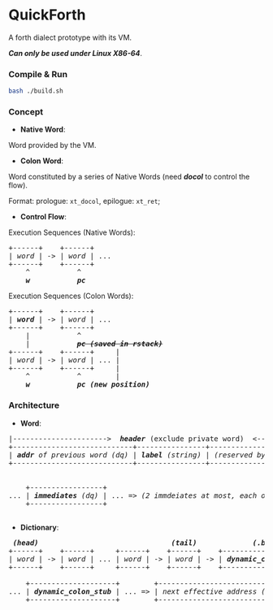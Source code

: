 
# QuickForth
A forth dialect prototype with its VM. 

***Can only be used under Linux X86-64***.

### Compile & Run

```bash
bash ./build.sh
```

### Concept

* **Native Word**: 

Word provided by the VM.

* **Colon Word**:

Word constituted by a series of Native Words (need ***docol*** to control the flow). 

Format: prologue: `xt_docol`, epilogue: `xt_ret`;

* **Control Flow**:

Execution Sequences (Native Words):

<pre>
+------+    +------+ 
| <i>word</i> | -> | <i>word</i> | ...
+------+    +------+
    ^           ^
    <i><b>w</b></i>           <i><b>pc</b></i>
</pre>


Execution Sequences (Colon Words):

<pre>
+------+    +------+ 
| <i><b>word</b></i> | -> | <i>word</i> | ...
+------+    +------+
    |           ^
    |           <i><b><s>pc (saved in rstack)</s></b></i>
+------+    +------+     |
| <i>word</i> | -> | <i>word</i> | ... |
+------+    +------+     | 
    ^           ^        |
    <i><b>w</b></i>           <i><b>pc (new position)</b></i> 
</pre>



### Architecture

* **Word**:

<pre>
|---------------------->  <i><b>header</b></i> (exclude private word)  <------------------------|
+----------------------------+----------------+-----------------+-----------------+------------------------+
| <i><b>addr</b> of previous word (dq)</i> | <i><b>label</b> (string)</i> | <i>(reserved byte)</i> | <i><b>immediates</b> (dq)</i> | <i><b>addr</b> of implementation</i> |
+----------------------------+----------------+-----------------+-----------------+------------------------+


    +-----------------+
... | <i><b>immediates</b> (dq)</i> | ... => <i>(2 immdeiates at most, each one is 4 bytes.)</i>
    +-----------------+

</pre>

* **Dictionary**:

<pre>
 <i><b>(head)</b></i>                               <i><b>(tail)</b></i>             <i><b>(.bss)</b></i>
+------+    +------+     +------+    +------+    +--------------------+
| <i>word</i> | -> | <i>word</i> | ... | <i>word</i> | -> | <i>word</i> | -> | <i><b>dynamic_colon_stub</b></i> | -> <i>(dynamic words)</i>
+------+    +------+     +------+    +------+    +--------------------+

    +--------------------+        +-------------------------------------+
... | <i><b>dynamic_colon_stub</b></i> | ... => | <i>next effective address (dq)</i> | <i>words</i> | ... 
    +--------------------+        +-------------------------------------+

</pre>

